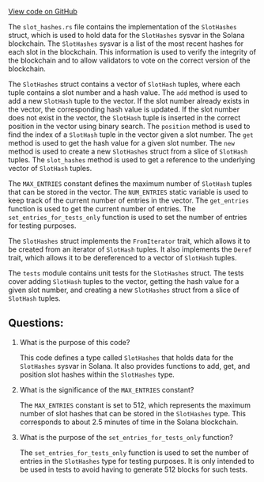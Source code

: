 [View code on GitHub](https://github.com/solana-labs/solana/blob/master/sdk/program/src/slot_hashes.rs)

The `slot_hashes.rs` file contains the implementation of the `SlotHashes` struct, which is used to hold data for the `SlotHashes` sysvar in the Solana blockchain. The `SlotHashes` sysvar is a list of the most recent hashes for each slot in the blockchain. This information is used to verify the integrity of the blockchain and to allow validators to vote on the correct version of the blockchain.

The `SlotHashes` struct contains a vector of `SlotHash` tuples, where each tuple contains a slot number and a hash value. The `add` method is used to add a new `SlotHash` tuple to the vector. If the slot number already exists in the vector, the corresponding hash value is updated. If the slot number does not exist in the vector, the `SlotHash` tuple is inserted in the correct position in the vector using binary search. The `position` method is used to find the index of a `SlotHash` tuple in the vector given a slot number. The `get` method is used to get the hash value for a given slot number. The `new` method is used to create a new `SlotHashes` struct from a slice of `SlotHash` tuples. The `slot_hashes` method is used to get a reference to the underlying vector of `SlotHash` tuples.

The `MAX_ENTRIES` constant defines the maximum number of `SlotHash` tuples that can be stored in the vector. The `NUM_ENTRIES` static variable is used to keep track of the current number of entries in the vector. The `get_entries` function is used to get the current number of entries. The `set_entries_for_tests_only` function is used to set the number of entries for testing purposes.

The `SlotHashes` struct implements the `FromIterator` trait, which allows it to be created from an iterator of `SlotHash` tuples. It also implements the `Deref` trait, which allows it to be dereferenced to a vector of `SlotHash` tuples.

The `tests` module contains unit tests for the `SlotHashes` struct. The tests cover adding `SlotHash` tuples to the vector, getting the hash value for a given slot number, and creating a new `SlotHashes` struct from a slice of `SlotHash` tuples.
## Questions: 
 1. What is the purpose of this code?
    
    This code defines a type called `SlotHashes` that holds data for the `SlotHashes` sysvar in Solana. It also provides functions to add, get, and position slot hashes within the `SlotHashes` type.

2. What is the significance of the `MAX_ENTRIES` constant?
    
    The `MAX_ENTRIES` constant is set to 512, which represents the maximum number of slot hashes that can be stored in the `SlotHashes` type. This corresponds to about 2.5 minutes of time in the Solana blockchain.

3. What is the purpose of the `set_entries_for_tests_only` function?
    
    The `set_entries_for_tests_only` function is used to set the number of entries in the `SlotHashes` type for testing purposes. It is only intended to be used in tests to avoid having to generate 512 blocks for such tests.